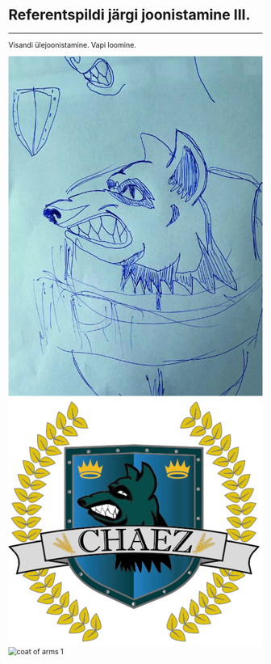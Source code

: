 # Referentspildi järgi joonistamine III.
---
Visandi ülejoonistamine. Vapi loomine.


![draft](../images/refer3/hunt.jpg)
![coat of arms 0](../images/refer3/VAPP_fix.png)
![coat of arms 1](../images/refer3/done_shield1.png)

